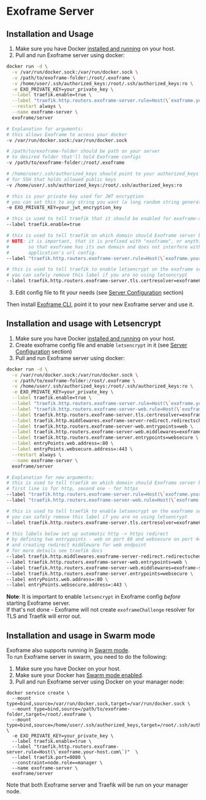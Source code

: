 # Exoframe Server

## Installation and Usage

1.  Make sure you have Docker [installed and running](https://docs.docker.com/engine/installation/) on your host.
2.  Pull and run Exoframe server using docker:

```sh
docker run -d \
  -v /var/run/docker.sock:/var/run/docker.sock \
  -v /path/to/exoframe-folder:/root/.exoframe \
  -v /home/user/.ssh/authorized_keys:/root/.ssh/authorized_keys:ro \
  -e EXO_PRIVATE_KEY=your_private_key \
  --label traefik.enable=true \
  --label "traefik.http.routers.exoframe-server.rule=Host(\`exoframe.your-host.com\`)"  \
  --restart always \
  --name exoframe-server \
  exoframe/server

# Explanation for arguments:
# this allows Exoframe to access your docker
-v /var/run/docker.sock:/var/run/docker.sock

# /path/to/exoframe-folder should be path on your server
# to desired folder that'll hold Exoframe configs
-v /path/to/exoframe-folder:/root/.exoframe

# /home/user/.ssh/authorized_keys should point to your authorized_keys file
# for SSH that holds allowed public keys
-v /home/user/.ssh/authorized_keys:/root/.ssh/authorized_keys:ro

# this is your private key used for JWT encryption
# you can set this to any string you want (a long random string generated by your password manager is recommended)
-e EXO_PRIVATE_KEY=your_jwt_encryption_key

# this is used to tell traefik that it should be enabled for exoframe-server
--label traefik.enable=true

# this is used to tell traefik on which domain should Exoframe server be listening
# NOTE: it is important, that it is prefixed with "exoframe", or anything really,
#       so that exoframe has its own domain and does not interfere with your
#       application's url config.
--label "traefik.http.routers.exoframe-server.rule=Host(\`exoframe.your-host.com\`)"

# this is used to tell traefik to enable letsencrypt on the exoframe server
# you can safely remove this label if you are no using letsencrypt
--label traefik.http.routers.exoframe-server.tls.certresolver=exoframeChallenge
```

3.  Edit config file to fit your needs (see [Server Configuration](ServerConfiguration.md) section)

Then install [Exoframe CLI](https://github.com/exoframejs/exoframe), point it to your new Exoframe server and use it.

## Installation and usage with Letsencrypt

1.  Make sure you have Docker [installed and running](https://docs.docker.com/engine/installation/) on your host.
2.  Create exoframe config file and enable `letsencrypt` in it (see [Server Configuration](ServerConfiguration.md) section)
3.  Pull and run Exoframe server using docker:

```sh
docker run -d \
  -v /var/run/docker.sock:/var/run/docker.sock \
  -v /path/to/exoframe-folder:/root/.exoframe \
  -v /home/user/.ssh/authorized_keys:/root/.ssh/authorized_keys:ro \
  -e EXO_PRIVATE_KEY=your_private_key \
  --label traefik.enable=true \
  --label "traefik.http.routers.exoframe-server.rule=Host(\`exoframe.your-host.com\`)" \
  --label "traefik.http.routers.exoframe-server-web.rule=Host(\`exoframe.your-host.com\`)" \
  --label traefik.http.routers.exoframe-server.tls.certresolver=exoframeChallenge \
  --label traefik.http.middlewares.exoframe-server-redirect.redirectscheme.scheme=https \
  --label traefik.http.routers.exoframe-server-web.entrypoints=web \
  --label traefik.http.routers.exoframe-server-web.middlewares=exoframe-server-redirect@docker \
  --label traefik.http.routers.exoframe-server.entrypoints=websecure \
  --label entryPoints.web.address=:80 \
  --label entryPoints.websecure.address=:443 \
  --restart always \
  --name exoframe-server \
  exoframe/server

# Explanation for new arguments:
# this is used to tell traefik on which domain should Exoframe server be listening
# first line is for http, second one - for https
--label "traefik.http.routers.exoframe-server.rule=Host(\`exoframe.your-host.com\`)"
--label "traefik.http.routers.exoframe-server-web.rule=Host(\`exoframe.your-host.com\`)" \

# this is used to tell traefik to enable letsencrypt on the exoframe server
# you can safely remove this label if you are no using letsencrypt
--label traefik.http.routers.exoframe-server.tls.certresolver=exoframeChallenge

# this labels below set up automatic http -> https redirect
# by defining two entrypoints - web on port 80 and websecure on port 443
# and creating redirect middleware for web endpoint
# for more details see traefik docs
--label traefik.http.middlewares.exoframe-server-redirect.redirectscheme.scheme=https \
--label traefik.http.routers.exoframe-server-web.entrypoints=web \
--label traefik.http.routers.exoframe-server-web.middlewares=exoframe-server-redirect@docker \
--label traefik.http.routers.exoframe-server.entrypoints=websecure \
--label entryPoints.web.address=:80 \
--label entryPoints.websecure.address=:443 \
```

**Note**:
It is important to enable `letsencrypt` in Exoframe config _before_ starting Exoframe server.  
If that's not done - Exoframe will not create `exoframeChallenge` resolver for TLS and Traefik will error out.

## Installation and usage in Swarm mode

Exoframe also supports running in [Swarm mode](https://docs.docker.com/engine/swarm/).  
To run Exoframe server in swarm, you need to do the following:

1.  Make sure you have Docker on your host.
2.  Make sure your Docker has [Swarm mode enabled](https://docs.docker.com/engine/swarm/swarm-tutorial/create-swarm/).
3.  Pull and run Exoframe server using Docker on your manager node:

```
docker service create \
  --mount type=bind,source=/var/run/docker.sock,target=/var/run/docker.sock \
  --mount type=bind,source=/path/to/exoframe-folder,target=/root/.exoframe \
  --mount type=bind,source=/home/user/.ssh/authorized_keys,target=/root/.ssh/authorized_keys,readonly \
  -e EXO_PRIVATE_KEY=your_private_key \
  --label traefik.enable=true \
  --label "traefik.http.routers.exoframe-server.rule=Host(\`exoframe.your-host.com\`)"  \
  --label traefik.port=8080 \
  --constraint=node.role==manager \
  --name exoframe-server \
  exoframe/server
```

Note that both Exoframe server and Traefik will be run on your manager node.
